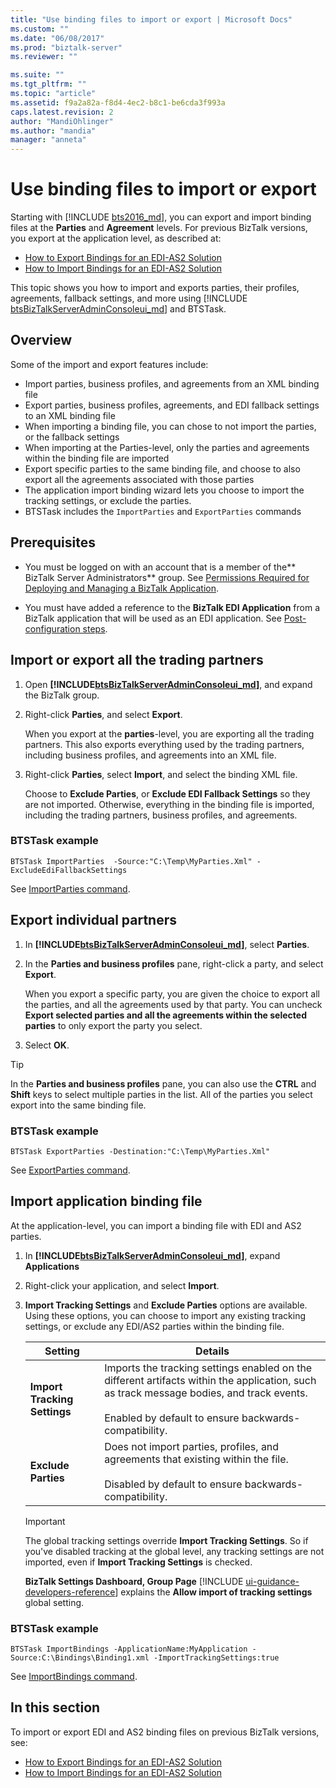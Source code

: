 ```yaml
---
title: "Use binding files to import or export | Microsoft Docs"
ms.custom: ""
ms.date: "06/08/2017"
ms.prod: "biztalk-server"
ms.reviewer: ""

ms.suite: ""
ms.tgt_pltfrm: ""
ms.topic: "article"
ms.assetid: f9a2a82a-f8d4-4ec2-b8c1-be6cda3f993a
caps.latest.revision: 2
author: "MandiOhlinger"
ms.author: "mandia"
manager: "anneta"
---
```

# Use binding files to import or export

Starting with [!INCLUDE [bts2016_md](../includes/bts2016-md.md)], you can export and import binding files at the <strong>Parties</strong> and <strong>Agreement</strong> levels. For previous BizTalk versions, you export at the application level, as described at: 

* [How to Export Bindings for an EDI-AS2 Solution](../core/how-to-export-bindings-for-an-edi-as2-solution.md)
* [How to Import Bindings for an EDI-AS2 Solution](../core/how-to-import-bindings-for-an-edi-as2-solution.md)

This topic shows you how to import and exports parties, their profiles, agreements, fallback settings, and more using [!INCLUDE [btsBizTalkServerAdminConsoleui_md](../includes/btsbiztalkserveradminconsoleui-md.md)] and BTSTask. 

## Overview

Some of the import and export features include:

* Import parties, business profiles, and agreements from an XML binding file
* Export parties, business profiles, agreements, and EDI fallback settings to an XML binding file
* When importing a binding file, you can chose to not import the parties, or the fallback settings
* When importing at the Parties-level, only the parties and agreements within the binding file are imported
* Export specific parties to the same binding file, and choose to also export all the agreements associated with those parties
* The application import binding wizard lets you choose to import the tracking settings, or exclude the parties.
* BTSTask includes the `ImportParties` and `ExportParties` commands 

## Prerequisites

* You must be logged on with an account that is a member of the** BizTalk Server Administrators** group. See [Permissions Required for Deploying and Managing a BizTalk Application](../core/permissions-required-for-deploying-and-managing-a-biztalk-application.md).  

* You must have added a reference to the **BizTalk EDI Application** from a BizTalk application that will be used as an EDI application. See [Post-configuration steps](../install-and-config-guides/post-configuration-steps-to-optimize-your-environment.md).

## Import or export all the trading partners
1. Open <strong><!-- BEGIN ERROR INCLUDE: Unable to resolve [!INCLUDE[btsBizTalkServerAdminConsoleui_md](../includes/btsbiztalkserveradminconsoleui-md.md)]: Path(D:/a/1/s/target_repo/biztalk/core/use-binding-files-to-import-or-export.md) contains invalid char.
   Parameter name: path -->[!INCLUDE[btsBizTalkServerAdminConsoleui_md](../includes/btsbiztalkserveradminconsoleui-md.md)]<!--END ERROR INCLUDE --></strong>, and expand the BizTalk group.
2. Right-click **Parties**, and select **Export**. 

    When you export at the **parties**-level, you are exporting all the trading partners. This also exports everything used by the trading partners, including business profiles, and agreements into an XML file. 

3. Right-click **Parties**, select **Import**, and select the binding XML file. 

      Choose to **Exclude Parties**, or **Exclude EDI Fallback Settings** so they are not imported. Otherwise, everything in the binding file is imported, including the trading partners, business profiles, and agreements.     

### BTSTask example

`BTSTask ImportParties  -Source:"C:\Temp\MyParties.Xml" -ExcludeEdiFallbackSettings`

See [ImportParties command](../core/importparties-command.md).


## Export individual partners
1. In <strong><!-- BEGIN ERROR INCLUDE: Unable to resolve [!INCLUDE[btsBizTalkServerAdminConsoleui_md](../includes/btsbiztalkserveradminconsoleui-md.md)]: Path(D:/a/1/s/target_repo/biztalk/core/use-binding-files-to-import-or-export.md) contains invalid char.
   Parameter name: path -->[!INCLUDE[btsBizTalkServerAdminConsoleui_md](../includes/btsbiztalkserveradminconsoleui-md.md)]<!--END ERROR INCLUDE --></strong>, select <strong>Parties</strong>.
2. In the **Parties and business profiles** pane, right-click a party, and select **Export**.

    When you export a specific party, you are given the choice to export all the parties, and all the agreements used by that party. You can uncheck **Export selected parties and all the agreements within the selected parties** to only export the party you select.

3. Select **OK**. 

> [!TIP]
> In the **Parties and business profiles** pane, you can also use the **CTRL** and **Shift** keys to select multiple parties in the list. All of the parties you select export into the same binding file.

### BTSTask example

`BTSTask ExportParties -Destination:"C:\Temp\MyParties.Xml"`

See [ExportParties command](../core/exportparties-command.md).


## Import application binding file

At the application-level, you can import a binding file with EDI and AS2 parties. 

1. In <strong><!-- BEGIN ERROR INCLUDE: Unable to resolve [!INCLUDE[btsBizTalkServerAdminConsoleui_md](../includes/btsbiztalkserveradminconsoleui-md.md)]: Path(D:/a/1/s/target_repo/biztalk/core/use-binding-files-to-import-or-export.md) contains invalid char.
   Parameter name: path -->[!INCLUDE[btsBizTalkServerAdminConsoleui_md](../includes/btsbiztalkserveradminconsoleui-md.md)]<!--END ERROR INCLUDE --></strong>, expand <strong>Applications</strong>
2. Right-click your application, and select **Import**.
3. **Import Tracking Settings** and **Exclude Parties** options are available. Using these options, you can choose to import any existing tracking settings, or exclude any EDI/AS2 parties within the binding file.

    | Setting | Details |
    |---|---|
    |**Import Tracking Settings** | Imports the tracking settings enabled on the different artifacts within the application, such as track message bodies, and track events. <br/><br/>Enabled by default to ensure backwards-compatibility. |
    | **Exclude Parties**|Does not import parties, profiles, and agreements that existing within the file. <br/><br/>Disabled by default to ensure backwards-compatibility.|

   > [!IMPORTANT]
   > The global tracking settings override **Import Tracking Settings**. So if you've disabled tracking at the global level, any tracking settings are not imported, even if **Import Tracking Settings** is checked.
   > 
   > <strong>BizTalk Settings Dashboard, Group Page</strong> [!INCLUDE [ui-guidance-developers-reference](../includes/ui-guidance-developers-reference.md)] explains the <strong>Allow import of tracking settings</strong> global setting.

### BTSTask example

`BTSTask ImportBindings -ApplicationName:MyApplication -Source:C:\Bindings\Binding1.xml -ImportTrackingSettings:true`

See [ImportBindings command](../core/importbindings-command.md).

## In this section
To import or export EDI and AS2 binding files on previous BizTalk versions, see: 

* [How to Export Bindings for an EDI-AS2 Solution](../core/how-to-export-bindings-for-an-edi-as2-solution.md)
* [How to Import Bindings for an EDI-AS2 Solution](../core/how-to-import-bindings-for-an-edi-as2-solution.md)
